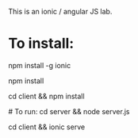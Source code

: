 This is an ionic / angular JS lab.

# To install:
npm install -g ionic

npm install

cd client && npm install

# To run:
cd server && node server.js

cd client && ionic serve